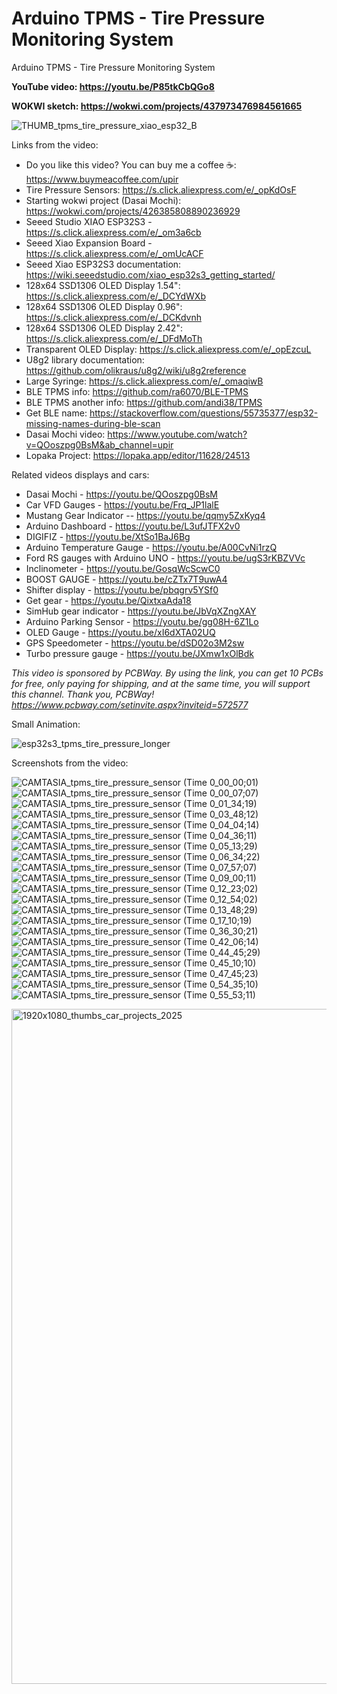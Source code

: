 # Arduino TPMS - Tire Pressure Monitoring System 
Arduino TPMS - Tire Pressure Monitoring System 

**YouTube video: https://youtu.be/P85tkCbQGo8**

**WOKWI sketch: https://wokwi.com/projects/437973476984561665**


![THUMB_tpms_tire_pressure_xiao_esp32_B](https://github.com/user-attachments/assets/28166ba3-51fa-40ab-bd0b-35b22f72aef8)


Links from the video:
- Do you like this video? You can buy me a coffee ☕: https://www.buymeacoffee.com/upir
- Tire Pressure Sensors: https://s.click.aliexpress.com/e/_opKdOsF
- Starting wokwi project (Dasai Mochi): https://wokwi.com/projects/426385808890236929
- Seeed Studio XIAO ESP32S3 - https://s.click.aliexpress.com/e/_om3a6cb
- Seeed Xiao Expansion Board - https://s.click.aliexpress.com/e/_omUcACF
- Seeed Xiao ESP32S3 documentation: https://wiki.seeedstudio.com/xiao_esp32s3_getting_started/
- 128x64 SSD1306 OLED Display 1.54": https://s.click.aliexpress.com/e/_DCYdWXb
- 128x64 SSD1306 OLED Display 0.96": https://s.click.aliexpress.com/e/_DCKdvnh
- 128x64 SSD1306 OLED Display 2.42": https://s.click.aliexpress.com/e/_DFdMoTh
- Transparent OLED Display: https://s.click.aliexpress.com/e/_opEzcuL
- U8g2 library documentation: https://github.com/olikraus/u8g2/wiki/u8g2reference
- Large Syringe: https://s.click.aliexpress.com/e/_omaqiwB
- BLE TPMS info: https://github.com/ra6070/BLE-TPMS
- BLE TPMS another info: https://github.com/andi38/TPMS
- Get BLE name: https://stackoverflow.com/questions/55735377/esp32-missing-names-during-ble-scan
- Dasai Mochi video: https://www.youtube.com/watch?v=QOoszpg0BsM&ab_channel=upir
- Lopaka Project: https://lopaka.app/editor/11628/24513


Related videos displays and cars:
- Dasai Mochi - https://youtu.be/QOoszpg0BsM
- Car VFD Gauges - https://youtu.be/Frq_JP1lalE
- Mustang Gear Indicator -- https://youtu.be/qqmy5ZxKyq4
- Arduino Dashboard - https://youtu.be/L3ufJTFX2v0
- DIGIFIZ - https://youtu.be/XtSo1BaJ6Bg
- Arduino Temperature Gauge - https://youtu.be/A00CvNi1rzQ
- Ford RS gauges with Arduino UNO - https://youtu.be/ugS3rKBZVVc
- Inclinometer - https://youtu.be/GosqWcScwC0
- BOOST GAUGE - https://youtu.be/cZTx7T9uwA4
- Shifter display - https://youtu.be/pbqgrv5YSf0
- Get gear - https://youtu.be/QixtxaAda18
- SimHub gear indicator - https://youtu.be/JbVqXZngXAY
- Arduino Parking Sensor - https://youtu.be/gg08H-6Z1Lo
- OLED Gauge - https://youtu.be/xI6dXTA02UQ
- GPS Speedometer - https://youtu.be/dSD02o3M2sw
- Turbo pressure gauge - https://youtu.be/JXmw1xOlBdk





_This video is sponsored by PCBWay. By using the link, you can get 10 PCBs for free, only paying for shipping, and at the same time, you will support this channel. Thank you, PCBWay! https://www.pcbway.com/setinvite.aspx?inviteid=572577_


Small Animation:

![esp32s3_tpms_tire_pressure_longer](https://github.com/user-attachments/assets/48e8aadd-cf15-4481-8aab-b968f51ba138)



Screenshots from the video:

![CAMTASIA_tpms_tire_pressure_sensor (Time 0_00_00;01)](https://github.com/user-attachments/assets/8a3cf9de-0bbf-4a79-b72b-2b6c44e9c5dd)
![CAMTASIA_tpms_tire_pressure_sensor (Time 0_00_07;07)](https://github.com/user-attachments/assets/c04ead45-3ab2-4cd6-9f6d-d05e63bec110)
![CAMTASIA_tpms_tire_pressure_sensor (Time 0_01_34;19)](https://github.com/user-attachments/assets/24f4f96b-dd3a-45c5-97cf-d1fc96990a25)
![CAMTASIA_tpms_tire_pressure_sensor (Time 0_03_48;12)](https://github.com/user-attachments/assets/2ea498c5-38d1-4010-bc52-81dff2f58f29)
![CAMTASIA_tpms_tire_pressure_sensor (Time 0_04_04;14)](https://github.com/user-attachments/assets/a85751d5-b27b-4432-9cf1-93da20cdfeb2)
![CAMTASIA_tpms_tire_pressure_sensor (Time 0_04_36;11)](https://github.com/user-attachments/assets/f07f1355-8e51-4587-8faf-d27528fb920b)
![CAMTASIA_tpms_tire_pressure_sensor (Time 0_05_13;29)](https://github.com/user-attachments/assets/ad6cf1c2-bab4-4ebf-a579-6fcc4633a6c9)
![CAMTASIA_tpms_tire_pressure_sensor (Time 0_06_34;22)](https://github.com/user-attachments/assets/0b6af7e2-a45d-4eaa-b011-3709db6738d3)
![CAMTASIA_tpms_tire_pressure_sensor (Time 0_07_57;07)](https://github.com/user-attachments/assets/e69a9adb-1df9-4b52-a4a1-ea8847ae0453)
![CAMTASIA_tpms_tire_pressure_sensor (Time 0_09_00;11)](https://github.com/user-attachments/assets/acd2550f-d161-4591-b2ef-76798c869516)
![CAMTASIA_tpms_tire_pressure_sensor (Time 0_12_23;02)](https://github.com/user-attachments/assets/acf02d1f-4ed6-46ea-8ef4-2d7351575a51)
![CAMTASIA_tpms_tire_pressure_sensor (Time 0_12_54;02)](https://github.com/user-attachments/assets/f9318e84-4b21-462d-8671-0b2f39bb9943)
![CAMTASIA_tpms_tire_pressure_sensor (Time 0_13_48;29)](https://github.com/user-attachments/assets/7420713b-2dc0-444c-a9b1-233fb25a84f7)
![CAMTASIA_tpms_tire_pressure_sensor (Time 0_17_10;19)](https://github.com/user-attachments/assets/404bb91f-71b8-45bf-8b42-06d893dd5475)
![CAMTASIA_tpms_tire_pressure_sensor (Time 0_36_30;21)](https://github.com/user-attachments/assets/553d67ad-cbc3-42b4-a918-1dd4e96b86d8)
![CAMTASIA_tpms_tire_pressure_sensor (Time 0_42_06;14)](https://github.com/user-attachments/assets/a89fcbf1-46d9-4e2f-918d-c040f69ac957)
![CAMTASIA_tpms_tire_pressure_sensor (Time 0_44_45;29)](https://github.com/user-attachments/assets/153b1f2e-ce09-4aa6-85cb-79ff845b1f71)
![CAMTASIA_tpms_tire_pressure_sensor (Time 0_45_10;10)](https://github.com/user-attachments/assets/5f28fc60-dd58-4ec5-8e36-60a8dabeceb5)
![CAMTASIA_tpms_tire_pressure_sensor (Time 0_47_45;23)](https://github.com/user-attachments/assets/fdf19fbb-c155-4f13-8b23-d7fe4988388d)
![CAMTASIA_tpms_tire_pressure_sensor (Time 0_54_35;10)](https://github.com/user-attachments/assets/f6b06b79-8238-4cd2-8266-61fa68041f09)
![CAMTASIA_tpms_tire_pressure_sensor (Time 0_55_53;11)](https://github.com/user-attachments/assets/572fbbc1-5e49-45bb-bc4c-4d7d50530985)

<img width="1920" height="1080" alt="1920x1080_thumbs_car_projects_2025" src="https://github.com/user-attachments/assets/34befe65-9457-4300-9f6c-fb218e7547a0" />




